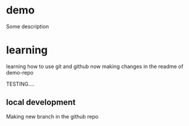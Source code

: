 # demo

Some description
# learning 
learning how to use git and github
now making changes in the readme of demo-repo

TESTING....

## local development

Making new branch in the github repo

